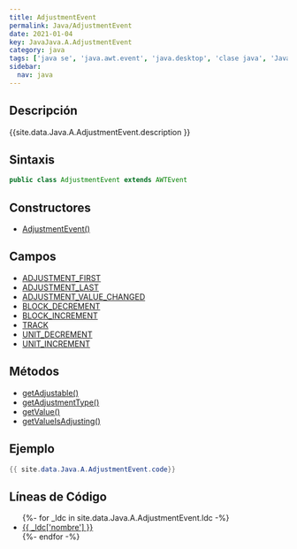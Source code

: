 ```yaml
---
title: AdjustmentEvent
permalink: Java/AdjustmentEvent
date: 2021-01-04
key: JavaJava.A.AdjustmentEvent
category: java
tags: ['java se', 'java.awt.event', 'java.desktop', 'clase java', 'Java 1.1']
sidebar: 
  nav: java
---
```


## Descripción
{{site.data.Java.A.AdjustmentEvent.description }}

## Sintaxis
~~~java
public class AdjustmentEvent extends AWTEvent
~~~

## Constructores
* [AdjustmentEvent()](/Java/AdjustmentEvent/AdjustmentEvent/)

## Campos
* [ADJUSTMENT_FIRST](/Java/AdjustmentEvent/ADJUSTMENT_FIRST)
* [ADJUSTMENT_LAST](/Java/AdjustmentEvent/ADJUSTMENT_LAST)
* [ADJUSTMENT_VALUE_CHANGED](/Java/AdjustmentEvent/ADJUSTMENT_VALUE_CHANGED)
* [BLOCK_DECREMENT](/Java/AdjustmentEvent/BLOCK_DECREMENT)
* [BLOCK_INCREMENT](/Java/AdjustmentEvent/BLOCK_INCREMENT)
* [TRACK](/Java/AdjustmentEvent/TRACK)
* [UNIT_DECREMENT](/Java/AdjustmentEvent/UNIT_DECREMENT)
* [UNIT_INCREMENT](/Java/AdjustmentEvent/UNIT_INCREMENT)

## Métodos
* [getAdjustable()](/Java/AdjustmentEvent/getAdjustable)
* [getAdjustmentType()](/Java/AdjustmentEvent/getAdjustmentType)
* [getValue()](/Java/AdjustmentEvent/getValue)
* [getValueIsAdjusting()](/Java/AdjustmentEvent/getValueIsAdjusting)

## Ejemplo
~~~java
{{ site.data.Java.A.AdjustmentEvent.code}}
~~~

## Líneas de Código
<ul>
{%- for _ldc in site.data.Java.A.AdjustmentEvent.ldc -%}
   <li>
       <a href="{{_ldc['url'] }}">{{ _ldc['nombre'] }}</a>
   </li>
{%- endfor -%}
</ul>
